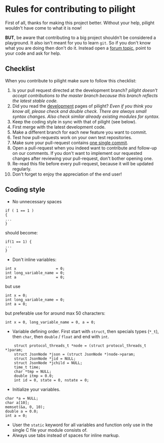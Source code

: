 Rules for contributing to pilight
=================================
First of all, thanks for making this project better. Without your help, pilight wouldn't have come to what it is now!

**BUT**, be aware that contributing to a big project shouldn't be considered a playground. It also isn't meant for you to learn `git`.
So if you don't know what you are doing then don't do it. Instead open a [forum topic](http://forum.pilight.org), point to your code and ask for help.

Checklist
---------
When you contribute to pilight make sure to follow this checklist:

1. Is your pull request directed at the development branch?
*pilight doesn't accept contributions to the master branch because this branch reflects the latest stable code.*
2. Did you read the [development](http://www.pilight.org/development/) pages of pilight?
*Even if you think you know all, please check and double check. There are always small syntax changes. Also check similar already existing modules for syntax.*
3. Keep the coding style in sync with that of pilight (see below).
4. First merge with the latest development code.
5. Make a different branch for each new feature you want to commit.
6. Test how pull-requests work on your own test repositories.
7. Make sure your pull-request contains [one single commit](http://eli.thegreenplace.net/2014/02/19/squashing-github-pull-requests-into-a-single-commit).
8. Open a pull-request when you indeed want to contribute and follow-up on our comments. If you don't want to implement our requested changes after reviewing your pull-request, don't bother opening one.
9. Re-read this file before every pull-request, because it will be updated regularly.
10. Don't forget to enjoy the appreciation of the end user!

Coding style
-----
- No unnecessary spaces
```
if ( 1 == 1 )
{
...
}
```
should become:
```
if(1 == 1) {
...
}
```
- Don't inline variables:
```
int x                  = 0;
int long_variable_name = 0;
int a                  = 0;
```
but use
```
int x =	0;
int long_variable_name = 0;
int a = 0;
```
but preferable use for around max 50 characters:
```
int x = 0, long_variable_name = 0, a = 0;
```
- Variable defining order.
First start with `struct`, then specials types (`*_t`), then `char`, then `double` / `float` and end with `int`.
```
	struct protocol_threads_t *node = (struct protocol_threads_t *)param;
	struct JsonNode *json = (struct JsonNode *)node->param;
	struct JsonNode *jid = NULL;
	struct JsonNode *jchild = NULL;
	time_t time;
	char *tmp = NULL;
	double itmp = 0.0;
	int id = 0, state = 0, nstate = 0;
```
- Initialize your variables.
```
char *a = NULL;
char a[10];
memset(&a, 0, 10);
double a = 0.0;
int a = 0;
```
- User the `static` keyword for all variables and function only use in the single C file your module consists of.
- Always use tabs instead of spaces for inline markup.
